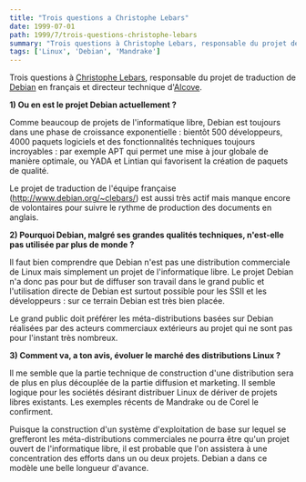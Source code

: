 ```yaml
---
title: "Trois questions a Christophe Lebars"
date: 1999-07-01
path: 1999/7/trois-questions-christophe-lebars
summary: "Trois questions à Christophe Lebars, responsable du projet de traduction de Debian en français et directeur technique d'Alcove."
tags: ['Linux', 'Debian', 'Mandrake']
---
```


<P>Trois questions à <A HREF="mailto:clb@lebars.org">Christophe
Lebars</A>, responsable du projet de traduction de <A HREF="http://www.debian.org/">Debian</A> en français et directeur technique
d'<A HREF="http://www.alcove.fr/">Alcove</A>.</P>

<P><B>1) Ou en est le projet Debian actuellement ?</B></P>

<P>Comme beaucoup de projets de l'informatique libre, Debian est toujours
dans une phase de croissance exponentielle : bientôt 500 développeurs,
4000 paquets logiciels et des fonctionnalités techniques toujours
incroyables : par exemple APT qui permet une mise à jour globale
de manière optimale, ou YADA et Lintian qui favorisent la création
de paquets de qualité.</P>

<P>Le projet de traduction de l'équipe française
(<A HREF="http://www.debian.org/~clebars/">http://www.debian.org/~clebars/</A>)
est aussi très actif mais manque encore de volontaires pour suivre le rythme
de production des documents en anglais.</P>

<P><B>2) Pourquoi Debian, malgré ses grandes qualités techniques, n'est-elle
pas utilisée par plus de monde ?</B></P>

<P>Il faut bien comprendre que Debian n'est pas une distribution commerciale
de Linux mais simplement un projet de l'informatique libre. Le projet
Debian n'a donc pas pour but de diffuser son travail dans le grand public
et l'utilisation directe de Debian est surtout possible pour les SSII et
les développeurs : sur ce terrain Debian est très bien placée.</P>

<P>Le grand public doit préférer les méta-distributions basées sur Debian
réalisées par des acteurs commerciaux extérieurs au projet qui ne sont
pas pour l'instant très nombreux.</P>

<P><B>3) Comment va, a ton avis, évoluer le marché des distributions Linux ?</B></P>

<P>Il me semble que la partie technique de construction d'une distribution
sera de plus en plus découplée de la partie diffusion et marketing. Il
semble logique pour les sociétés désirant distribuer Linux de dériver
de projets libres existants. Les exemples récents de Mandrake ou de
Corel le confirment.</P>

<P>Puisque la construction d'un système d'exploitation de base sur lequel se
grefferont les méta-distributions commerciales ne pourra être qu'un projet
ouvert de l'informatique libre, il est probable que l'on assistera à une
concentration des efforts dans un ou deux projets. Debian a dans ce modèle
une belle longueur d'avance.</P>


